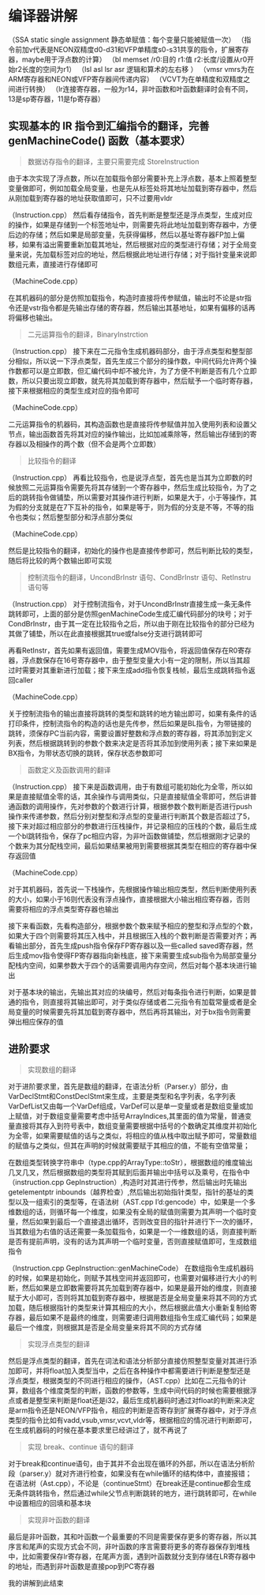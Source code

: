 # 编译器讲解
（SSA static single assignment 静态单赋值：每个变量只能被赋值一次）
（指令前加v代表是NEON双精度d0-d31和VFP单精度s0-s31共享的指令，扩展寄存器，maybe用于浮点数的计算）
（bl memset /r0:目的 r1:值 r2:长度/设置从r0开始r2长度的空间为r1）
（lsl asl lsr asr 逻辑和算术的左右移 ）
（vmsr vmrs为在ARM寄存器和NEON或VFP寄存器间传递内容）
（VCVT为在单精度和双精度之间进行转换）
（lr连接寄存器，一般为r14，非叶函数和叶函数翻译时会有不同，13是sp寄存器，11是fp寄存器）
## 实现基本的 IR 指令到汇编指令的翻译，完善 genMachineCode() 函数（基本要求）

> 数据访存指令的翻译，主要只需要完成 StoreInstruction

由于本次实现了浮点数，所以在加载指令部分需要补充上浮点数，基本上照着整型变量做即可，例如加载全局变量，也是先从标签处将其地址加载到寄存器中，然后从刚加载到寄存器的地址获取值即可，只不过要用vldr

（Instruction.cpp）
然后看存储指令，首先判断是整型还是浮点类型，生成对应的操作，如果是存储到一个标签地址中，则需要先将此地址加载到寄存器中，方便后边的存储；然后如果是局部变量，先获得偏移，然后以基址寄存器FP加上偏移，如果有溢出需要重新加载其地址，然后根据对应的类型进行存储；对于全局变量来说，先加载标签对应的地址，然后根据此地址进行存储；对于指针变量来说即数组元素，直接进行存储即可

（MachineCode.cpp）

在其机器码的部分是仿照加载指令，构造时直接将传参赋值，输出时不论是str指令还是vstr指令都是先输出存储的寄存器，然后输出其基地址，如果有偏移的话再将偏移也输出。


> 二元运算指令的翻译，BinaryInstrction

（Instruction.cpp）
接下来在二元指令生成机器码部分，由于浮点类型和整型部分相似，所以说一下浮点类型，首先生成三个部分的操作数，中间代码允许两个操作数都可以是立即数，但汇编代码中却不被允许，为了方便不判断是否有几个立即数，所以只要出现立即数，就先将其加载到寄存器中，然后赋予一个临时寄存器，接下来根据相应的类型生成对应的指令即可

（MachineCode.cpp）

二元运算指令的机器码，其构造函数也是直接将传参赋值并加入使用列表和设置父节点，输出函数首先将其对应的操作输出，比如加减乘除等，然后输出存储到的寄存器以及相操作的两个数（但不会是两个立即数）


> 比较指令的翻译

（Instruction.cpp）
再看比较指令，也是说浮点型，首先也是当其为立即数的时候放照二元运算指令需要先将其存储到一个寄存器中，然后生成比较指令，为了之后的跳转指令做铺垫，所以需要对其操作进行判断，如果是大于，小于等操作，其为假的分支就是在7下互补的指令，如果是等于，则为假的分支是不等，不等的指令也类似；然后整型部分和浮点部分类似

（MachineCode.cpp）

然后是比较指令的翻译，初始化的操作也是直接传参即可，然后判断比较的类型，随后将比较的两个数输出即可实现


> 控制流指令的翻译，UncondBrInstr 语句、CondBrInstr 语句、RetInstru 语句等

（Instruction.cpp）
对于控制流指令，对于UncondBrInstr直接生成一条无条件跳转即可，上面的部分是仿照genMachineCode生成汇编代码部分的块号；对于CondBrInstr，由于其一定在比较指令之后，所以由于刚在比较指令的部分已经为其做了铺垫，所以在此直接根据其true或false分支进行跳转即可

再看RetInstr，首先如果有返回值，需要生成MOV指令，将返回值保存在R0寄存器，浮点数保存在16号寄存器中，由于整型变量大小有一定的限制，所以当其超过时需要对其重新进行加载；接下来生成add指令恢复栈帧，最后生成跳转指令返回caller

（MachineCode.cpp）

关于控制流指令的输出直接将跳转的类型和跳转的地方输出即可，如果有条件的话打印条件，控制流指令的构造的话也是先传参，然后如果是BL指令，为带链接的跳转，须保存PC当前内容，需要设置好整数和浮点数的寄存器，将其添加到定义列表，然后根据跳转到的参数个数来决定是否将其添加到使用列表；接下来如果是BX指令，为带状态切换的跳转，保存状态参数即可


> 函数定义及函数调用的翻译

（Instruction.cpp）
接下来是函数调用，由于有数组可能初始化为全零，所以如果是直接赋值全零的话，其余操作与调用类似，只是直接赋值全零即可，然后讲普通函数的调用操作，先对参数的个数进行计算，根据参数个数判断是否进行push操作来传递参数，然后分别对整型和浮点型的变量进行判断其个数是否超过了5，接下来对超过相应部分的参数进行压栈操作，并记录相应的压栈的个数，最后生成一个bl跳转指令，保存了pc相应内容，为非叶函数做铺垫，然后根据刚才记录的个数来为其分配栈空间，最后如果结果被用到需要根据其类型在相应的寄存器中保存返回值

（MachineCode.cpp）

对于其机器码，首先说一下栈操作，先根据操作输出相应类型，然后判断使用列表的大小，如果小于16则代表没有浮点操作，直接根据大小输出相应寄存器，否则需要将相应的浮点类型寄存器也输出

接下来看函数，先看构造部分，根据参数个数来赋予相应的整型和浮点型的个数，如果大于四个则需要将其压入栈中，并且根据压入栈的个数判断是否需要对齐；再看输出部分，首先生成push指令保存FP寄存器以及一些called saved寄存器，然后生成mov指令使得FP寄存器指向新栈底，接下来需要生成sub指令为局部变量分配栈内空间，如果参数大于四个的话需要调用内存空间，然后对每个基本块进行输出

对于基本块的输出，先输出其对应的块编号，然后对每条指令进行判断，如果是普通的指令，则直接将其输出即可，对于类似存储或者二元指令有加载常量或者是全局变量的时候需要先将其加载到寄存器中，然后再将其输出，对于bx指令则需要弹出相应保存的值


## 进阶要求

> 实现数组的翻译

对于进阶要求里，首先是数组的翻译，在语法分析（Parser.y）部分，由VarDeclStmt和ConstDeclStmt来生成，主要是类型和名字列表，名字列表VarDefList又由每一个VarDef组成，VarDef可以是单一变量或者是数组变量或加上赋值，对于数组变量需要考虑中括号ArrayIndices,其里面的值为常量，普通变量直接将其存入到符号表中，数组变量需要根据中括号的个数确定其维度并初始化为全零，如果需要赋值的话与之类似，将相应的值从栈中取出赋予即可，常量数组的赋值与之类似，但其在声明的时候就需要赋于其相应的值，不能有空值常量；

在数组类型转换字符串中（type.cpp的ArrayType::toStr），根据数组的维度输出几叉几叉，然后根据数组的类型将其赋到后面并输出中括号以及乘号，在指令中（instruction.cpp GepInstruction）,构造时对其进行传参，然后输出时先输出getelementptr inbounds（越界检查）,然后输出初始指针类型，指针的基址的类型以及一组索引的类型等，在语法树（AST.cpp I’d:gencode）中，如果是一个多维数组的话，则循环每一个维度，如果没有全局的赋值则需要为其声明一个临时变量，然后如果到最后一个直接退出循环，否则改变目的指针并进行下一次的循环，当其数组为右值的话还需要一条加载指令，如果是一个一维数组的话，则直接判断是否有提前声明，没有的话为其声明一个临时变量，否则直接赋值即可，生成数组指令

（Instruction.cpp GepInstruction::genMachineCode）
在数组指令生成机器码的时候，如果是初始化，则赋予其栈空间并返回即可，也需要对偏移进行大小的判断，然后如果是立即数需要将其先加载到寄存器中，如果是最开始的维度，则直接赋于大小即可，否则将其加载到寄存器中，根据是否是全局变量来将其不同的方式加载，随后根据指针的类型来计算其相应的大小，然后根据此值大小重新复制给寄存器，最后如果不是最终的维度，则需要递归调用数组指令生成汇编代码；如果是最后一个维度，则根据其是否是全局变量来将其不同的方式存储


> 实现浮点类型的翻译

然后是浮点类型的翻译，首先在词法和语法分析部分直接仿照整型变量对其进行添加即可，并将float加入类型当中，之后在各种操作中都需要进行判断是整型还是浮点类型，根据类型的不同进行相应的操作，（AST.cpp）比如在二元指令的计算，数组各个维度类型的判断，函数的参数等，生成中间代码的时候也需要根据浮点或者是整型来判断是float还是i32，最后生成机器码时通过对float的判断来决定是arm指令还是NEON/VFP指令，相应的判断是否寄存到扩展寄存器中，对于浮点类型的指令比如有vadd,vsub,vmsr,vcvt,vldr等，根据相应的情况进行判断即可，在生成机器码的时候在基本要求里已经讲过了，就不再说了


> 实现 break、continue 语句的翻译

对于break和continue语句，由于其并不会出现在循环的外部，所以在语法分析阶段（parser.y）就对齐进行检查，如果没有在while循环的结构体中，直接报错；在语法树（Ast.cpp），不论是（continueStmt）在break还是continue都会生成无条件跳转指令，然后通过while父节点判断跳转的地方，进行跳转即可，在while中设置相应的回填和基本块


> 实现非叶函数的翻译

最后是非叶函数，其和叶函数一个最重要的不同是需要保存更多的寄存器，所以其序言和尾声的实现方式会不同，非叶函数的序言需要将更多的寄存器保存到堆栈中，比如需要保存lr寄存器，在尾声方面，遇到叶函数就分支到存储在LR寄存器中的地址，而遇到非叶函数是直接pop到PC寄存器

我的讲解到此结束
